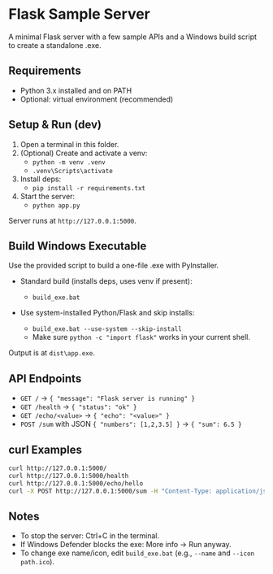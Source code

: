 # Flask Sample Server

A minimal Flask server with a few sample APIs and a Windows build script to create a standalone .exe.

## Requirements
- Python 3.x installed and on PATH
- Optional: virtual environment (recommended)

## Setup & Run (dev)
1. Open a terminal in this folder.
2. (Optional) Create and activate a venv:
   - `python -m venv .venv`
   - `.venv\Scripts\activate`
3. Install deps:
   - `pip install -r requirements.txt`
4. Start the server:
   - `python app.py`

Server runs at `http://127.0.0.1:5000`.

## Build Windows Executable
Use the provided script to build a one-file .exe with PyInstaller.

- Standard build (installs deps, uses venv if present):
  - `build_exe.bat`

- Use system-installed Python/Flask and skip installs:
  - `build_exe.bat --use-system --skip-install`
  - Make sure `python -c "import flask"` works in your current shell.

Output is at `dist\app.exe`.

## API Endpoints
- `GET /` → `{ "message": "Flask server is running" }`
- `GET /health` → `{ "status": "ok" }`
- `GET /echo/<value>` → `{ "echo": "<value>" }`
- `POST /sum` with JSON `{ "numbers": [1,2,3.5] }` → `{ "sum": 6.5 }`

## curl Examples
```bash
curl http://127.0.0.1:5000/
curl http://127.0.0.1:5000/health
curl http://127.0.0.1:5000/echo/hello
curl -X POST http://127.0.0.1:5000/sum -H "Content-Type: application/json" -d "{\"numbers\":[1,2,3]}"
```

## Notes
- To stop the server: Ctrl+C in the terminal.
- If Windows Defender blocks the exe: More info → Run anyway.
- To change exe name/icon, edit `build_exe.bat` (e.g., `--name` and `--icon path.ico`).

